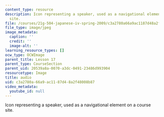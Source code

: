```yaml
---
content_type: resource
description: Icon representing a speaker, used as a navigational element on a course
  site.
file: /courses/21g-504-japanese-iv-spring-2009/c3a2780a66a9ac1187d48a2f48008b87_audio.jpg
file_type: image/jpeg
image_metadata:
  caption: ''
  credit: ''
  image-alt: ''
learning_resource_types: []
ocw_type: OCWImage
parent_title: Lesson 17
parent_type: CourseSection
parent_uid: 20539a8a-0070-a3dc-0491-23486d993904
resourcetype: Image
title: audio
uid: c3a2780a-66a9-ac11-87d4-8a2f48008b87
video_metadata:
  youtube_id: null
---
```

Icon representing a speaker, used as a navigational element on a course site.